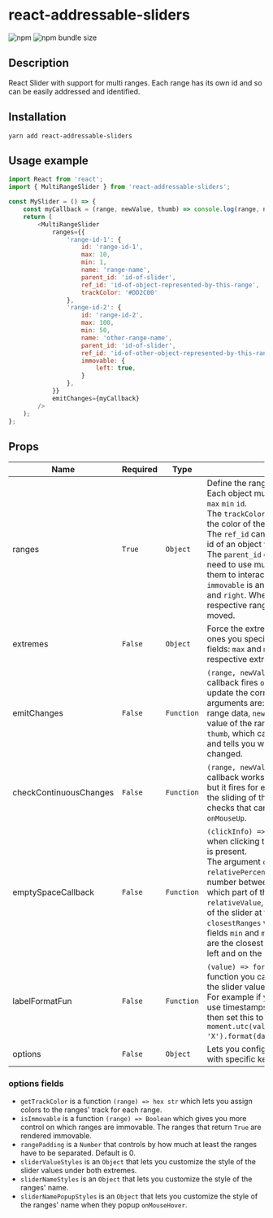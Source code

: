 # react-addressable-sliders

![npm](https://img.shields.io/npm/v/react-addressable-sliders)
![npm bundle size](https://img.shields.io/bundlephobia/min/react-addressable-sliders?label=minified%20size)

## Description

React Slider with support for multi ranges. Each range has its own id and so can be easily addressed and identified.

## Installation

`yarn add react-addressable-sliders`

## Usage example

```javascript
import React from 'react';
import { MultiRangeSlider } from 'react-addressable-sliders';

const MySlider = () => {
    const myCallback = (range, newValue, thumb) => console.log(range, newValue, thumb);
    return (
        <MultiRangeSlider
            ranges={{
                'range-id-1': {
                    id: 'range-id-1',
                    max: 10,
                    min: 1,
                    name: 'range-name',
                    parent_id: 'id-of-slider',
                    ref_id: 'id-of-object-represented-by-this-range',
                    trackColor: '#DD2C00'
                },
                'range-id-2': {
                    id: 'range-id-2',
                    max: 100,
                    min: 50,
                    name: 'other-range-name',
                    parent_id: 'id-of-slider',
                    ref_id: 'id-of-other-object-represented-by-this-range',
                    immovable: {
                        left: true,
                    }
                },
            }}
            emitChanges={myCallback}
        />
    );
};
```

## Props
| Name                  | Required         | Type      | Description                                                                                                                                                                                                                                                                                                                                                                                                                               |
| ----------------------|----------------- | ----------| ----------------------------------------------------------------------------------------------------------------------------------------------------------------------------------------------------------------------------------------------------------------------------------------------------------------------------------------------------------------------------------------------------------------------------------------- |
| ranges                | `True`           | `Object`  | Define the ranges shown in the slider. Each object must have at least the fields `max` `min` `id`.<br/>The `trackColor` can be used to specify the color of the range's track.<br/>The `ref_id` can be used to reference the id of an object you want to reference.<br/>The `parent_id` can be used in case you need to use multiple sliders and you want them to interact with each other.<br/>`immovable` is an `Object` that has fields `left` and `right`. When they are `True` the respective range extreme cannot be moved. |
| extremes              | `False`          | `Object`  | Force the extremes of the range to be the ones you specify. This `Object` has two fields: `max` and `min`, they control their respective extreme. |
| emitChanges           | `False`          | `Function`| `(range, newValue, thumb) => Void` This callback fires `onMouseUp`. It lets you update the correct range object: its arguments are: `range` which has the old range data, `newValue`, which is the new value of the range after the change and `thumb`, which can be a string (`max` or `min`) and tells you which extreme was changed.  |
| checkContinuousChanges| `False`          | `Function`| `(range, newValue, thumb) => Void` This callback works the same as `emitChanges` but it fires for every change, also during the sliding of the values. It is handy for checks that cannot be done only `onMouseUp`.  |
| emptySpaceCallback    | `False`          | `Function`| `(clickInfo) => Void` This callback fires when clicking the slider where no range is present.<br/>The argument `clickInfo` has `relativePercentage`, which gives you a number between 0 and 100 that tells you which part of the slider you clicked, `relativeValue`, which tells you the value of the slider at that particular point and `closestRanges` which is an `Object` with fields `min` and `max` which tells you where are the closest ranges' extremes on the left and on the right of the clicked point. |
| labelFormatFun        | `False`          | `Function`| `(value) => formatted_value` With this function you can change the format of the slider values.<br/>For example if you want dates you can use timestamps as the slider value and then set this to `value => moment.utc(value, 'X').format(dateFormatWithTimeShorter)`. |
| options               | `False`          | `Object`  | Lets you configure aspects of the slider with specific keys (see below).|

### options fields

* `getTrackColor` is a function `(range) => hex str` which lets you assign colors to the ranges' track for each range.
* `isImmovable` is a function `(range) => Boolean` which gives you more control on which ranges are immovable. The ranges that return `True` are rendered immovable.
* `rangePadding` is a `Number` that controls by how much at least the ranges have to be separated. Default is 0.
* `sliderValueStyles` is an `Object` that lets you customize the style of the slider values under both extremes.
* `sliderNameStyles` is an `Object` that lets you customize the style of the ranges' name.
* `sliderNamePopupStyles` is an `Object` that lets you customize the style of the ranges' name when they popup `onMouseHover`.
